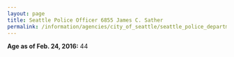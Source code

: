 ```yaml
---
layout: page
title: Seattle Police Officer 6855 James C. Sather
permalink: /information/agencies/city_of_seattle/seattle_police_department/copbook/6855/
---
```


**Age as of Feb. 24, 2016:** 44
